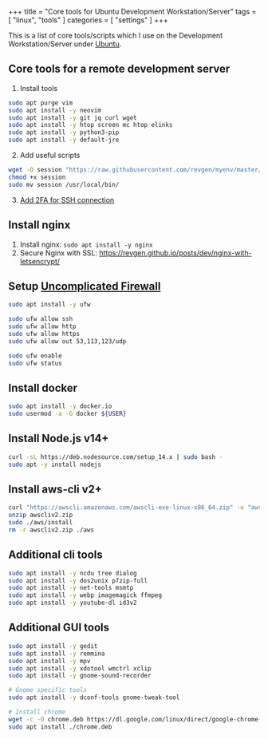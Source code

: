 +++
title = "Core tools for Ubuntu Development Workstation/Server"
tags = [ "linux", "tools" ]
categories = [ "settings" ]
+++

This is a list of core tools/scripts which I use on the Development Workstation/Server under [Ubuntu](https://ubuntu.com).
<!--more-->

## Core tools for a remote development server
1. Install tools
```bash
sudo apt purge vim
sudo apt install -y neovim
sudo apt install -y git jq curl wget
sudo apt install -y htop screen mc htop elinks
sudo apt install -y python3-pip
sudo apt install -y default-jre
```

2. Add useful scripts
```bash
wget -O session "https://raw.githubusercontent.com/revgen/myenv/master/home/.local/bin/session"
chmod +x session
sudo mv session /usr/local/bin/
```

3. [Add 2FA for SSH connection](https://revgen.github.io/posts/dev/ssh-with-2fa/)


## Install nginx

1. Install nginx: ```sudo apt install -y nginx```
2. Secure Nginx with SSL: https://revgen.github.io/posts/dev/nginx-with-letsencrypt/


## Setup [Uncomplicated Firewall](https://wiki.ubuntu.com/UncomplicatedFirewall)
```bash
sudo apt install -y ufw

sudo ufw allow ssh
sudo ufw allow http
sudo ufw allow https
sudo ufw allow out 53,113,123/udp

sudo ufw enable
sudo ufw status
```

## Install docker
```bash
sudo apt install -y docker.io
sudo usermod -a -G docker ${USER}
```

## Install Node.js v14+
```bash
curl -sL https://deb.nodesource.com/setup_14.x | sudo bash -
sudo apt -y install nodejs
```

## Install aws-cli v2+
```bash
curl "https://awscli.amazonaws.com/awscli-exe-linux-x86_64.zip" -o "awscliv2.zip"
unzip awscliv2.zip
sudo ./aws/install
rm -r awscliv2.zip ./aws
```

## Additional cli tools
```bash
sudo apt install -y ncdu tree dialog
sudo apt install -y dos2unix p7zip-full
sudo apt install -y net-tools msmtp
sudo apt install -y webp imagemagick ffmpeg
sudo apt install -y youtube-dl id3v2
```

## Additional GUI tools
```bash
sudo apt install -y gedit
sudo apt install -y remmina
sudo apt install -y mpv
sudo apt install -y xdotool wmctrl xclip
sudo apt install -y gnome-sound-recorder

# Gnome specific tools
sudo apt install -y dconf-tools gnome-tweak-tool

# Install chrome 
wget -c -O chrome.deb https://dl.google.com/linux/direct/google-chrome-stable_current_amd64.deb
sudo apt install ./chrome.deb
```
